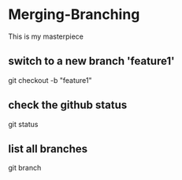 # Merging-Branching

This is my masterpiece

 ## switch to a new branch 'feature1'
 git checkout -b "feature1"

 ## check the github status
 git status

 ## list all branches
 git branch